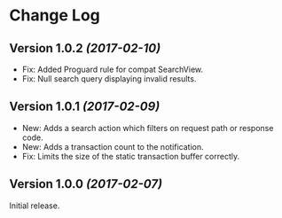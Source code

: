 Change Log
==========

Version 1.0.2 *(2017-02-10)*
----------------------------

 * Fix: Added Proguard rule for compat SearchView.
 * Fix: Null search query displaying invalid results.

Version 1.0.1 *(2017-02-09)*
----------------------------

 * New: Adds a search action which filters on request path or response code.
 * New: Adds a transaction count to the notification.
 * Fix: Limits the size of the static transaction buffer correctly.


Version 1.0.0 *(2017-02-07)*
----------------------------

Initial release.